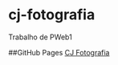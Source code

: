 # cj-fotografia
Trabalho de PWeb1

##GitHub Pages
[CJ Fotografia](https://ronaldemanuel.github.io/cj-fotografia/)
